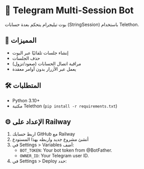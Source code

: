 # 🤖 Telegram Multi-Session Bot

بوت تيليجرام يتحكم بعدة حسابات (StringSession) باستخدام Telethon.

## 🚀 المميزات
- إنشاء جلسات تلقائيًا عبر البوت
- حذف الجلسات
- مراقبة اتصال الحسابات (صعود/نزول)
- يعمل عبر الأزرار بدون أوامر معقدة

## 🛠️ المتطلبات
- Python 3.10+
- مكتبة Telethon (`pip install -r requirements.txt`)

## ⚙️ الإعداد على Railway
1. اربط حسابك GitHub مع Railway
2. أنشئ مشروع جديد واربطه بهذا المستودع
3. في Settings > Variables أضف:
   - `BOT_TOKEN`: Your bot token from @BotFather.
   - `OWNER_ID`: Your Telegram user ID.
4. في Settings > Deploy حدد:
